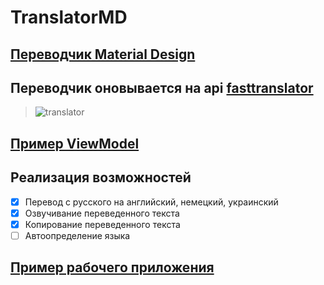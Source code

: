 # TranslatorMD
## [Переводчик Material Design](https://github.com/alexmihalyk23/TranslatorMD)
## Переводчик оновывается на api [fasttranslator](https://fasttranslator.herokuapp.com/api)
> ![translator](https://user-images.githubusercontent.com/35634279/102473690-56bfb180-408a-11eb-862e-fa2e8ed2d7d5.png)
## [Пример ViewModel](https://github.com/alexmihalyk23/TranslatorMD/blob/master/TranslatorMD/ViewModels/MainWindowViewModel.cs)

## Реализация возможностей

- [x] Перевод с русского на английский, немецкий, украинский
- [x] Озвучивание переведенного текста
- [x] Копирование переведенного текста
- [ ] Автоопределение языка

## [Пример рабочего приложения](https://github.com/alexmihalyk23/TranslatorMD/releases)

